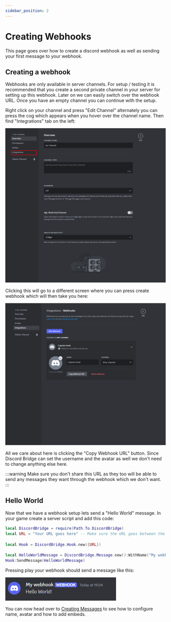 ```yaml
---
sidebar_position: 2
---
```


# Creating Webhooks

This page goes over how to create a discord webhook as well as sending your first message to your webhook.

## Creating a webhook

Webhooks are only available in server channels. For setup / testing it is recommended that you create a second private channel in your server for setting up this webhook. Later on we can easily switch over the webhook URL. Once you have an empty channel you can continue with the setup.

Right click on your channel and press "Edit Channel" alternately you can press the cog which appears when you hover over the channel name. Then find "Integrations" tab on the left:

<img src="../EditChannelIntegrationsButton.png" />

Clicking this will go to a different screen where you can press create webhook which will then take you here:

<img src="../WebhookInfoPage.png" />

All we care about here is clicking the "Copy Webhook URL" button. Since Discord Bridge can set the username and the avatar as well we don't need to change anything else here.

:::warning
Make sure you don't share this URL as they too will be able to send any messages they want through the webhook which we don't want.
:::

## Hello World

Now that we have a webhook setup lets send a "Hello World" message. In your game create a server script and add this code:
```lua
local DiscordBridge = require(Path.To.DiscordBridge)
local URL = "Your URL goes here" -- Make sure the URL goes between the speach marks

local Hook = DiscordBridge.Hook.new({URL})

local HelloWorldMessage = DiscordBridge.Message.new():WithName("My webhook"):WithMessage("Hello World")
Hook:SendMessage(HelloWorldMessage)
```

Pressing play your webhook should send a message like this:

<img src="../WebhookMessage.png" />

You can now head over to [Creating Messages](https://void-labs-development.github.io/Discord-Bridge/docs/Message#message-config) to see how to configure name, avatar and how to add embeds.